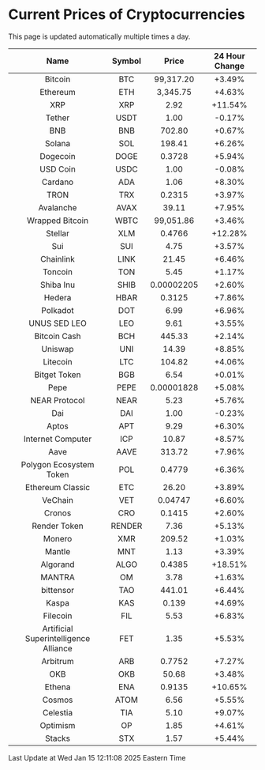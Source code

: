 # Current Prices of Cryptocurrencies
This page is updated automatically multiple times a day.

| Name | Symbol | Price | 24 Hour Change |
| :---: |:---:| :---: | :---: |
| Bitcoin | BTC | 99,317.20 | +3.49% |
| Ethereum | ETH | 3,345.75 | +4.63% |
| XRP | XRP | 2.92 | +11.54% |
| Tether | USDT | 1.00 | -0.17% |
| BNB | BNB | 702.80 | +0.67% |
| Solana | SOL | 198.41 | +6.26% |
| Dogecoin | DOGE | 0.3728 | +5.94% |
| USD Coin | USDC | 1.00 | -0.08% |
| Cardano | ADA | 1.06 | +8.30% |
| TRON | TRX | 0.2315 | +3.97% |
| Avalanche | AVAX | 39.11 | +7.95% |
| Wrapped Bitcoin | WBTC | 99,051.86 | +3.46% |
| Stellar | XLM | 0.4766 | +12.28% |
| Sui | SUI | 4.75 | +3.57% |
| Chainlink | LINK | 21.45 | +6.46% |
| Toncoin | TON | 5.45 | +1.17% |
| Shiba Inu | SHIB | 0.00002205 | +2.60% |
| Hedera | HBAR | 0.3125 | +7.86% |
| Polkadot | DOT | 6.99 | +6.96% |
| UNUS SED LEO | LEO | 9.61 | +3.55% |
| Bitcoin Cash | BCH | 445.33 | +2.14% |
| Uniswap | UNI | 14.39 | +8.85% |
| Litecoin | LTC | 104.82 | +4.06% |
| Bitget Token | BGB | 6.54 | +0.01% |
| Pepe | PEPE | 0.00001828 | +5.08% |
| NEAR Protocol | NEAR | 5.23 | +5.76% |
| Dai | DAI | 1.00 | -0.23% |
| Aptos | APT | 9.29 | +6.30% |
| Internet Computer | ICP | 10.87 | +8.57% |
| Aave | AAVE | 313.72 | +7.96% |
| Polygon Ecosystem Token | POL | 0.4779 | +6.36% |
| Ethereum Classic | ETC | 26.20 | +3.89% |
| VeChain | VET | 0.04747 | +6.60% |
| Cronos | CRO | 0.1415 | +2.60% |
| Render Token | RENDER | 7.36 | +5.13% |
| Monero | XMR | 209.52 | +1.03% |
| Mantle | MNT | 1.13 | +3.39% |
| Algorand | ALGO | 0.4385 | +18.51% |
| MANTRA | OM | 3.78 | +1.63% |
| bittensor | TAO | 441.01 | +6.44% |
| Kaspa | KAS | 0.139 | +4.69% |
| Filecoin | FIL | 5.53 | +6.83% |
| Artificial Superintelligence Alliance | FET | 1.35 | +5.53% |
| Arbitrum | ARB | 0.7752 | +7.27% |
| OKB | OKB | 50.68 | +3.48% |
| Ethena | ENA | 0.9135 | +10.65% |
| Cosmos | ATOM | 6.56 | +5.55% |
| Celestia | TIA | 5.10 | +9.07% |
| Optimism | OP | 1.85 | +4.61% |
| Stacks | STX | 1.57 | +5.44% |

Last Update at Wed Jan 15 12:11:08 2025 Eastern Time
